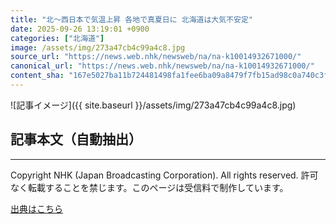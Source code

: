 ```yaml
---
title: "北～西日本で気温上昇 各地で真夏日に 北海道は大気不安定"
date: 2025-09-26 13:19:01 +0900
categories: ["北海道"]
image: /assets/img/273a47cb4c99a4c8.jpg
source_url: "https://news.web.nhk/newsweb/na/na-k10014932671000/"
canonical_url: "https://news.web.nhk/newsweb/na/na-k10014932671000/"
content_sha: "167e5027ba11b724481498fa1fee6ba09a8479f7fb15ad98c0a740c3f07f5b12"
---
```


![記事イメージ]({{ site.baseurl }}/assets/img/273a47cb4c99a4c8.jpg)

## 記事本文（自動抽出）
<div><div class="_13tndsj2"><nav aria-label="フッターサイトナビゲーション" class="_13tndsj4"></nav><hr class="esl7kn2s esl7kn1l esl7kn1n _14xli2ae"><p class="esl7kn2s esl7kn1m esl7kn1o _1yvk0f68 _1lugom81">Copyright NHK (Japan Broadcasting Corporation). All rights reserved. 許可なく転載することを禁じます。このページは受信料で制作しています。</p></div></div>

[出典はこちら](https://news.web.nhk/newsweb/na/na-k10014932671000/)
